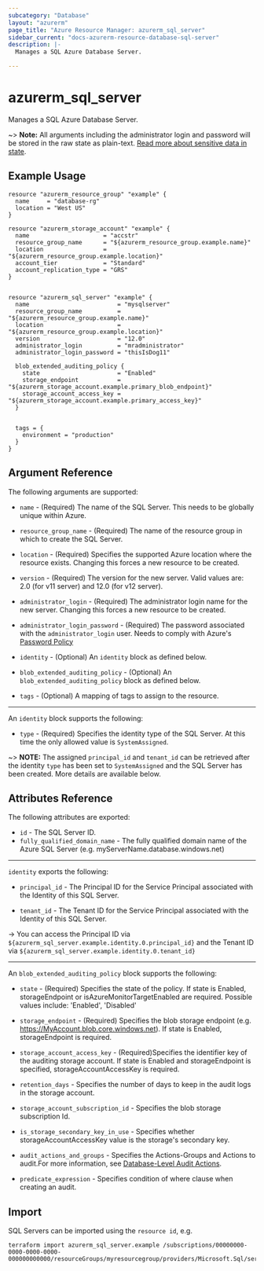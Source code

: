 ```yaml
---
subcategory: "Database"
layout: "azurerm"
page_title: "Azure Resource Manager: azurerm_sql_server"
sidebar_current: "docs-azurerm-resource-database-sql-server"
description: |-
  Manages a SQL Azure Database Server.

---
```


# azurerm_sql_server

Manages a SQL Azure Database Server.

~> **Note:** All arguments including the administrator login and password will be stored in the raw state as plain-text.
[Read more about sensitive data in state](/docs/state/sensitive-data.html).

## Example Usage

```hcl
resource "azurerm_resource_group" "example" {
  name     = "database-rg"
  location = "West US"
}

resource "azurerm_storage_account" "example" {
  name                     = "accstr"
  resource_group_name      = "${azurerm_resource_group.example.name}"
  location                 = "${azurerm_resource_group.example.location}"
  account_tier             = "Standard"
  account_replication_type = "GRS"
}


resource "azurerm_sql_server" "example" {
  name                         = "mysqlserver"
  resource_group_name          = "${azurerm_resource_group.example.name}"
  location                     = "${azurerm_resource_group.example.location}"
  version                      = "12.0"
  administrator_login          = "mradministrator"
  administrator_login_password = "thisIsDog11"

  blob_extended_auditing_policy {
    state                      = "Enabled"
    storage_endpoint           = "${azurerm_storage_account.example.primary_blob_endpoint}"
    storage_account_access_key = "${azurerm_storage_account.example.primary_access_key}"
  }


  tags = {
    environment = "production"
  }
}
```
## Argument Reference

The following arguments are supported:

* `name` - (Required) The name of the SQL Server. This needs to be globally unique within Azure.

* `resource_group_name` - (Required) The name of the resource group in which to create the SQL Server.

* `location` - (Required) Specifies the supported Azure location where the resource exists. Changing this forces a new resource to be created.

* `version` - (Required) The version for the new server. Valid values are: 2.0 (for v11 server) and 12.0 (for v12 server).

* `administrator_login` - (Required) The administrator login name for the new server. Changing this forces a new resource to be created.

* `administrator_login_password` - (Required) The password associated with the `administrator_login` user. Needs to comply with Azure's [Password Policy](https://msdn.microsoft.com/library/ms161959.aspx)

* `identity` - (Optional) An `identity` block as defined below.

* `blob_extended_auditing_policy` - (Optional) An `blob_extended_auditing_policy` block as defined below.

* `tags` - (Optional) A mapping of tags to assign to the resource.

---

An `identity` block supports the following:

* `type` - (Required) Specifies the identity type of the SQL Server. At this time the only allowed value is `SystemAssigned`.

~> **NOTE:** The assigned `principal_id` and `tenant_id` can be retrieved after the identity `type` has been set to `SystemAssigned` and the SQL Server has been created. More details are available below.

## Attributes Reference

The following attributes are exported:

* `id` - The SQL Server ID.
* `fully_qualified_domain_name` - The fully qualified domain name of the Azure SQL Server (e.g. myServerName.database.windows.net)

---

`identity` exports the following:

* `principal_id` - The Principal ID for the Service Principal associated with the Identity of this SQL Server.

* `tenant_id` - The Tenant ID for the Service Principal associated with the Identity of this SQL Server.

-> You can access the Principal ID via `${azurerm_sql_server.example.identity.0.principal_id}` and the Tenant ID via `${azurerm_sql_server.example.identity.0.tenant_id}`

---

An `blob_extended_auditing_policy` block supports the following:

* `state` - (Required) Specifies the state of the policy. If state is Enabled, storageEndpoint or isAzureMonitorTargetEnabled are required. Possible values include: 'Enabled', 'Disabled'

* `storage_endpoint` - (Required) Specifies the blob storage endpoint (e.g. https://MyAccount.blob.core.windows.net). If state is Enabled, storageEndpoint is required.

* `storage_account_access_key` - (Required)Specifies the identifier key of the auditing storage account. If state is Enabled and storageEndpoint is specified, storageAccountAccessKey is required.

* `retention_days` - Specifies the number of days to keep in the audit logs in the storage account.

* `storage_account_subscription_id` - Specifies the blob storage subscription Id.

* `is_storage_secondary_key_in_use` - Specifies whether storageAccountAccessKey value is the storage's secondary key.

* `audit_actions_and_groups` - Specifies the Actions-Groups and Actions to audit.For more information, see [Database-Level Audit Actions](https://docs.microsoft.com/en-us/sql/relational-databases/security/auditing/sql-server-audit-action-groups-and-actions#database-level-audit-actions).

* `predicate_expression` - Specifies condition of where clause when creating an audit.


## Import

SQL Servers can be imported using the `resource id`, e.g.

```shell
terraform import azurerm_sql_server.example /subscriptions/00000000-0000-0000-0000-000000000000/resourceGroups/myresourcegroup/providers/Microsoft.Sql/servers/myserver
```
